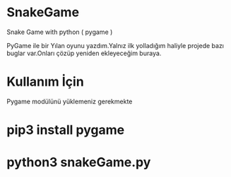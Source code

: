 # SnakeGame
Snake Game with python ( pygame ) 

PyGame ile bir Yılan oyunu yazdım.Yalnız ilk yolladığım haliyle 
projede bazı buglar var.Onları çözüp yeniden ekleyeceğim buraya.

# Kullanım İçin
Pygame modülünü yüklemeniz gerekmekte

# pip3 install pygame 
# python3 snakeGame.py
